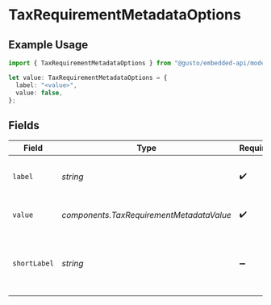 # TaxRequirementMetadataOptions

## Example Usage

```typescript
import { TaxRequirementMetadataOptions } from "@gusto/embedded-api/models/components/taxrequirementmetadata.js";

let value: TaxRequirementMetadataOptions = {
  label: "<value>",
  value: false,
};
```

## Fields

| Field                                                | Type                                                 | Required                                             | Description                                          |
| ---------------------------------------------------- | ---------------------------------------------------- | ---------------------------------------------------- | ---------------------------------------------------- |
| `label`                                              | *string*                                             | :heavy_check_mark:                                   | A customer facing label for the answer               |
| `value`                                              | *components.TaxRequirementMetadataValue*             | :heavy_check_mark:                                   | The actual value to be submitted                     |
| `shortLabel`                                         | *string*                                             | :heavy_minus_sign:                                   | A less verbose label that may sometimes be available |